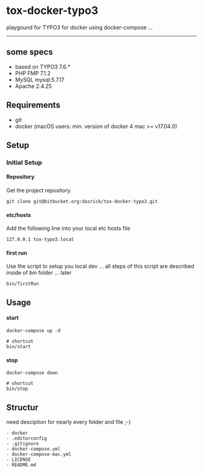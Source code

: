 # tox-docker-typo3

playgound for TYPO3 for docker using docker-compose ...

***

## some specs

* based on TYPO3 7.6.*
* PHP FMP 7.1.2
* MySQL mysql:5.7.17
* Apache 2.4.25

## Requirements

* git
* docker (macOS users: min. version of docker 4 mac >= v17.04.0)


## Setup


### Initial Setup


#### Repository

Get the project repository.

    git clone git@bitbucket.org:dasrick/tox-docker-typo3.git


#### etc/hosts

Add the following line into your local etc hosts file

    127.0.0.1 tox-typo3.local


#### first run
 
Use the script to setup you local dev ... all steps of this script are described inside of *bin* folder ... later

    bin/firstRun


## Usage


#### start

    docker-compose up -d
    
    # shortcut
    bin/start

#### stop

    docker-compose down
    
    # shortcut
    bin/stop

## Structur

need desciption for nearly every folder and file ;-)

    - docker
    - .editorconfig
    - .gitignore
    - docker-compose.yml
    - docker-compose-mac.yml
    - LICENSE
    - README.md

